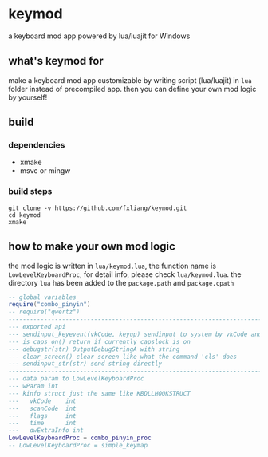 # keymod 

a keyboard mod app powered by lua/luajit for Windows

## what's keymod for

make a keyboard mod app customizable by writing script (lua/luajit) in `lua` folder instead of precompiled app. then you can define your own mod logic by yourself!
## build
### dependencies
- xmake
- msvc or mingw
### build steps
```
git clone -v https://github.com/fxliang/keymod.git
cd keymod
xmake
```
## how to make your own mod logic

the mod logic is written in `lua/keymod.lua`, the function name is `LowLevelKeyboardProc`, for detail info, please check `lua/keymod.lua`. the directory `lua` has been added to the `package.path` and `package.cpath`

```lua
-- global variables
require("combo_pinyin")
-- require("qwertz")
-------------------------------------------------------------------------------
--- exported api
--- sendinput_keyevent(vkCode, keyup) sendinput to system by vkCode and keyup status
--- is_caps_on() return if currently capslock is on
--- debugstr(str) OutputDebugStringA with string
--- clear_screen() clear screen like what the command 'cls' does
--- sendinput_str(str) send string directly
-------------------------------------------------------------------------------
--- data param to LowLevelKeyboardProc
--- wParam int
--- kinfo struct just the same like KBDLLHOOKSTRUCT
---   vkCode    int
---   scanCode  int
---   flags     int
---   time      int
---   dwExtraInfo int
LowLevelKeyboardProc = combo_pinyin_proc
-- LowLevelKeyboardProc = simple_keymap

```
